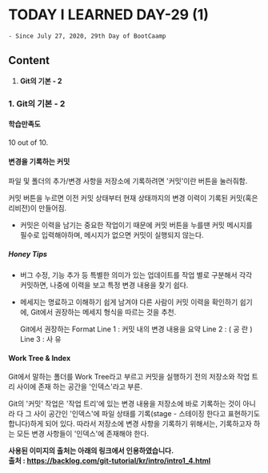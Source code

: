 # TODAY I LEARNED DAY-29 (1)
  `- Since July 27, 2020, 29th Day of BootCaamp`
  
## Content
  1. **Git의 기본 - 2**

 
### 1. Git의 기본 - 2
#### 학습만족도
 10 out of 10.  
 
#### 변경을 기록하는 커밋
파일 및 폴더의 추가/변경 사항을 저장소에 기록하려면 '커밋'이란 버튼을 눌러줘함.

커밋 버튼을 누르면 이전 커밋 상태부터 현재 상태까지의 변경 이력이 기록된 커밋(혹은 리비전)이 만들어짐.

* 커밋은 이력을 남기는 중요한 작업이기 때문에 커밋 버튼을 누를땐 커밋 메시지를 필수로 입력해야하며, 메시지가 없으면 커밋이 실행되지 않는다.  

##### Honey Tips
* 버그 수정, 기능 추가 등 특별한 의미가 있는 업데이트를 작업 별로 구분해서 각각 커밋하면, 나중에 이력을 보고 특정 변경 내용을 찾기 쉽다. 
* 메세지는 명료하고 이해하기 쉽게 남겨야 다른 사람이 커밋 이력을 확인하기 쉽기에, Git에서 권장하는 메세지 형식을 따르는 것을 추천.  


    Git에서 권장하는 Format
    Line 1 : 커밋 내의 변경 내용을 요약
    Line 2 : ( 공 란 )
    Line 3 : 사 유

#### Work Tree & Index
Git에서 말하는 폴더를 Work Tree라고 부르고 커밋을 실행하기 전의 저장소와 
작업 트리 사이에 존재 하는 공간을 '인덱스'라고 부른.

Git의 '커밋' 작업은 '작업 트리'에 있는 변경 내용을 저장소에 바로 기록하는 것이 아니라 다
그 사이 공간인 '인덱스'에 파일 상태를 기록(stage - 스테이징 한다고 표현하기도 합니다)하게 되어 있다. 
따라서 저장소에 변경 사항을 기록하기 위해서는, 기록하고자 하는 모든 변경 사항들이 '인덱스'에 존재해야 한다.


**사용된 이미지의 출처는 아래의 링크에서 인용하였습니다.**  
**출처 : https://backlog.com/git-tutorial/kr/intro/intro1_4.html**
